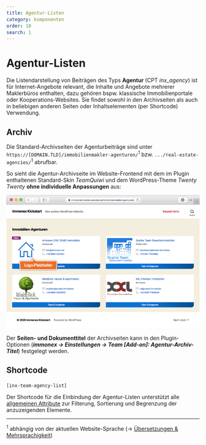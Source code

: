 ```yaml
---
title: Agentur-Listen
category: komponenten
order: 10
search: 1
---
```


# Agentur-Listen

Die Listendarstellung von Beiträgen des Typs **Agentur** (CPT *inx_agency*) ist für Internet-Angebote relevant, die Inhalte und Angebote mehrerer Maklerbüros enthalten, dazu gehören bspw. klassische Immobilienportale oder Kooperations-Websites. Sie findet sowohl in den Archivseiten als auch in beliebigen anderen Seiten oder Inhaltselementen (per Shortcode) Verwendung.

## Archiv

Die Standard-Archivseiten der Agenturbeiträge sind unter `https://[DOMAIN.TLD]/immobilienmakler-agenturen/`<sup>1</sup> bzw. `.../real-estate-agencies/`<sup>1</sup> abrufbar.

So sieht die Agentur-Archivseite im Website-Frontend mit dem im Plugin enthaltenen Standard-Skin <i>TeamQuiwi</i> und dem WordPress-Theme <i>Twenty Twenty</i> **ohne individuelle Anpassungen** aus:

![Immobilienmakler-Agenturen-Archivseite im Frontend](../assets/scst-fe-agency-archive.gif)

Der **Seiten- und Dokumenttitel** der Archivseiten kann in den Plugin-Optionen (***immonex → Einstellungen → Team [Add-on]: Agentur-Archiv-Titel***) festgelegt werden.

## Shortcode

`[inx-team-agency-list]`

Der Shortcode für die Einbindung der Agentur-Listen unterstützt alle [allgemeinen Attribute](../schnellstart/listen-attribute.html#Shortcodes) zur Filterung, Sortierung und Begrenzung der anzuzeigenden Elemente.

---

<sup>1</sup> abhängig von der aktuellen Website-Sprache (→ [Übersetzungen & Mehrsprachigkeit](../anpassung-erweiterung/uebersetzung-mehrsprachigkeit.html))